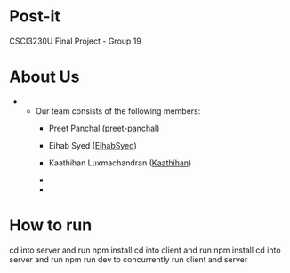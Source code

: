 # Post-it
CSCI3230U Final Project - Group 19
# About Us

- - Our team consists of the following members:
    - Preet Panchal ([preet-panchal](https://github.com/preet-panchal))
      
    - Eihab Syed ([EihabSyed](https://github.com/EihabSyed))
      
    - Kaathihan Luxmachandran ([Kaathihan](https://github.com/Kaathihan))
    
    - 

    - 


# How to run
cd into server and run npm install
cd into client and run npm install
cd into server and run npm run dev to concurrently run client and server
